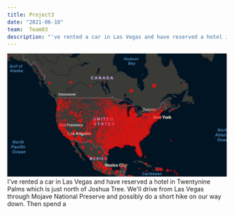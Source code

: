```yaml
---
title: Project3
date: "2021-06-10"
team:  Team03
description: "'ve rented a car in Las Vegas and have reserved a hotel in Twentynine Palms which is just north of Joshua Tree. We'll drive from Las Vegas through Mojave National Preserve and possibly do a short hike on our way down."
---
```

![map](./sample.jpeg)
I've rented a car in Las Vegas and have reserved a hotel in Twentynine Palms which is just north of Joshua Tree. We'll drive from Las Vegas through Mojave National Preserve and possibly do a short hike on our way down. Then spend a

